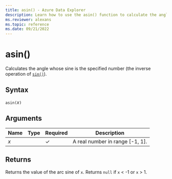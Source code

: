 ```yaml
---
title: asin() - Azure Data Explorer
description: Learn how to use the asin() function to calculate the angle from a sine input.
ms.reviewer: alexans
ms.topic: reference
ms.date: 09/21/2022
---
```

# asin()

Calculates the angle whose sine is the specified number (the inverse operation of [`sin()`](sinfunction.md)).

## Syntax

`asin(`*x*`)`

## Arguments

| Name | Type | Required | Description |
|--|--|--|--|
|*x* |  | &check;| A real number in range [-1, 1].|

## Returns

Returns the value of the arc sine of `x`. Returns `null` if `x` < -1 or `x` > 1.

